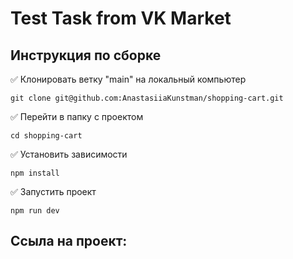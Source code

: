 # Test Task from VK Market

## Инструкция по сборке

✅ Клонировать ветку "main" на локальный компьютер

```
git clone git@github.com:AnastasiiaKunstman/shopping-cart.git

```
✅ Перейти в папку с проектом

```
cd shopping-cart

```
✅ Установить зависимости

```
npm install

```
✅ Запустить проект

```
npm run dev

```

## Ссыла на проект:
